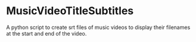 # MusicVideoTitleSubtitles
A python script to create srt files of music videos to display their filenames at the start and end of the video.

